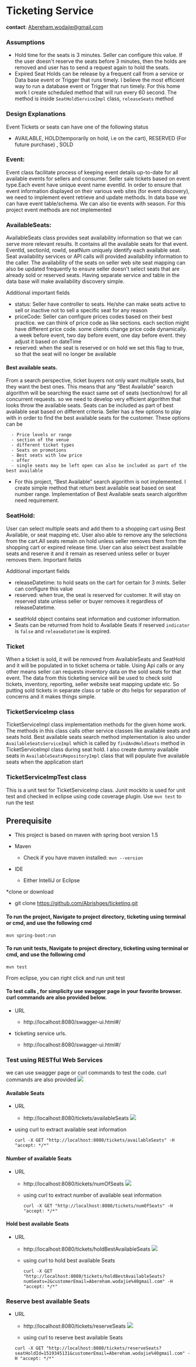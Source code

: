 # Ticketing Service
__contact__: Abereham.wodajie@gmail.com

### Assumptions
   * Hold time for the seats is  3 minutes. Seller can configure this value.  If the user doesn't reserve the seats before 3 minutes, then the holds are removed and user has to send
    a request again to hold the seats.
   * Expired Seat Holds can be release by a frequent call from a service or Data base event or Trigger that runs timely. I believe the most efficient way to run a database event or Trigger
       that run timely. For this home work I create scheduled method that will run every 60 second. The method is inside `SeatHoldServiceImpl` class, `releaseSeats` method

### Design Explanations
Event Tickets or seats can have one of the following status 
  * AVAILABLE, HOLD(temporarily on hold, i.e on the cart), RESERVED (For future purchase) , SOLD

   ### Event: 
Event class facilitate process of keeping event details up-to-date for all available events for sellers and consumer. Seller sale tickets based on event type.Each event have unique event name eventId. 
In order to ensure that event information displayed on their various web sites (for event discovery), we need to implement event retrieve and update methods. In data base we can have event 
table/schema.  We can also tie events with season. For this project event methods are not implemented
    
  ### AvailableSeats:
AvailableSeats class provides seat availability information so that we can serve more relevant results. It contains all the available seats for that event.
EventId, sectionId, rowId, seatNum uniquely identify each available seat. Seat availability services or API calls will provided availability information 
to the caller. The availability of the seats on seller web site seat mapping can also be updated frequently to ensure seller doesn't select seats that are
already sold or reserved seats. Having separate service and table in the data base will make availability discovery simple. 

  Additional important fields 
* status: 
    Seller have controller to seats. He/she can make seats active to sell or inactive not to sell a specific seat for any reason
* priceCode: 
    Seller can configure prices codes based on their best practice.  we can think of price code as like sections. each section might have different price code. some clients change price code dynamically. a week before event, two day before event, one day before event. they adjust it
    based on dateTime
* reserved:
    when the seat is reserved or on hold we set this flag to true, so that the seat will no longer be available
    
 #### Best available seats. 
From a search perspective, ticket buyers not only want multiple seats, but they want the best ones. This means that any “Best Available” search algorithm will be searching the exact 
same set of seats (section/row) for all concurrent requests.  so we need to develop very efficient algorithm that looks throw the available seats. Seats can be included as part of best available 
seat based on different criteria. Seller has a few options to play with in order to find the best available seats for the customer. These options can be

 	  - Price levels or range 
      - section of the venue
	  - different ticket types
      - Seats on promotions 
	  - Best seats with low price
	  - offer 
	  - single seats may be left open can also be included as part of the best available 
   
   * For this project, “Best Available” search algorithm is not implemented. I create simple method that return best available seat based on seat number range. Implementation of Best Available 
     seats search algorithm need requirement.  
  
 
 ### SeatHold: 
User can select multiple seats and add them to a shopping cart using Best Available, or seat mapping etc. User also able to remove any the 
selections from the cart.All seats remain on hold unless seller removes them from the shopping cart or expired release time. User can also select
best available seats and reserve it and it remain as reserved unless seller or buyer removes them.
Important fields 
 
   Additional important fields 
  * releaseDatetime: 
        to hold seats on the cart for certain for 3 mints. Seller can configure this value 
  *  reserved:
        when true, the seat is reserved for customer. It will stay on reserved state unless seller or buyer removes it regardless of releaseDatetime. 
  -  seatHold object contains seat information and customer information. 
  - Seats can be returned from hold to Available Seats if reserved `indicator` is `false` and `releaseDatetime` is expired. 
  
 ### Ticket  
When a ticket is sold, it will be removed from AvailableSeats and SeatHold and it will be populated in to ticket schema or table. Using Api calls or any other means seller
can requests inventory data on the sold seats for that event. The data from this ticketing service will be used to check sold tickets, inventory, 
reporting, seller website seat mapping update etc. So putting sold tickets in separate class or table or dto helps for separation of concerns and it makes things
simple. 

 ### TicketServiceImp class
TicketServiceImpl class implementation methods for the given home work. The methods in this class calls other service classes like available seats and 
seats hold. Best available seats search method implementation is also under `AvailableSeatsServiceImpl` which is called by `findAndHoldSeats` method in
TicketServiceImpl class during seat hold. I also create dummy available seats in `AvailableSeatsRepositoryImpl` class that will populate five available seats when
the application start
     
 ### TicketServiceImpTest class
This is a unit test for TicketServiceImp class. Junit mockito is used for unit test and checked in eclipse using code coverage plugin. 
  Use `mvn test` to run the test

## Prerequisite

* This project is based on maven with spring boot version 1.5

* Maven
	* Check if you have maven installed: `mvn --version`
* IDE
	* Either IntelliJ or Eclipse

*clone or download
  * git clone https://github.com/Abrishges/ticketing.git
  
#### To run the project, Navigate to project directory, ticketing  using terminal or cmd, and use the following cmd

  `mvn spring-boot:run`

#### To run unit tests, Navigate to project directory, ticketing  using terminal or cmd, and use the following cmd

  `mvn test`
  
  From eclipse, you can right click and run unit test
  
#### To test calls , for simplicity use swagger page in your favorite browser. curl commands are also provided below. 
* URL
    * http://localhost:8080/swagger-ui.html#/
    
* ticketing service urls. 
     * http://localhost:8080/swagger-ui.html#/
          


### Test using RESTful Web Services
  we can use swagger page or curl commands to test the code. curl commands are also provided
      ![](/doc/swagger/ticketing_controller.png) 
   
#### Available Seats
  * URL
      * http://localhost:8080/tickets/availableSeats
  ![](/doc/swagger/available_seats.png) 

  * using curl to extract available seat information
  
     ```curl -X GET "http://localhost:8080/tickets/availableSeats" -H "accept: */*"```
   
#### Number of available Seats
  * URL
     * http://localhost:8080/tickets/numOfSeats
      ![](/doc/swagger/numOfSeats.png)
      
     * using curl to extract number of available seat information 
     
       ```curl -X GET "http://localhost:8080/tickets/numOfSeats" -H "accept: */*"```
  
#### Hold best available Seats
  * URL
     * http://localhost:8080/tickets/holdBestAvailableSeats
      ![](/doc/swagger/holdBestAvailableSeats.png)
      
     * using curl to hold best available Seats
     
       ```curl -X GET "http://localhost:8080/tickets/holdBestAvailableSeats?numSeats=2&customerEmail=Abereham.wodajie%40gmail.com" -H "accept: */*"```
       
 ### Reserve best available Seats
 * URL
     * http://localhost:8080/tickets/reserveSeats
       ![](/doc/swagger/reserveSeats.png)
         
   * using curl to reserve best available Seats
   
   ```curl -X GET "http://localhost:8080/tickets/reserveSeats?seatHoldId=1519345131&customerEmail=Abereham.wodajie%40gmail.com" -H "accept: */*"```
           
          
     